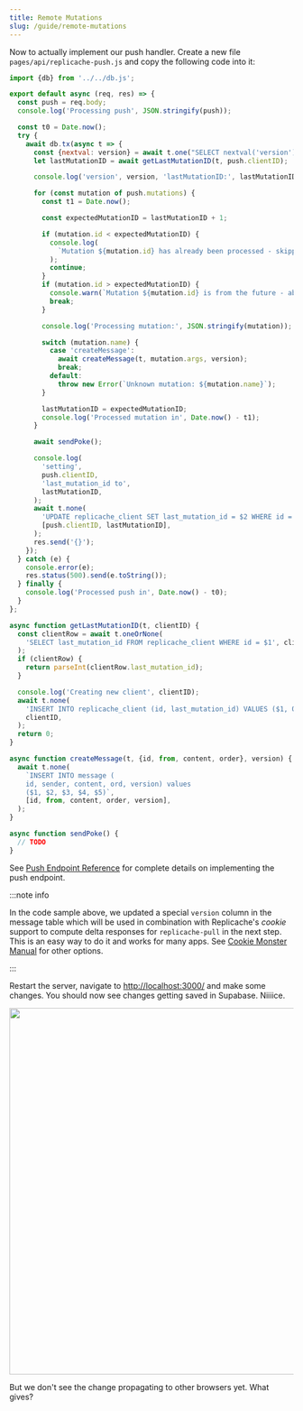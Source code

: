 ```yaml
---
title: Remote Mutations
slug: /guide/remote-mutations
---
```


Now to actually implement our push handler. Create a new file `pages/api/replicache-push.js` and copy the following code into it:

```js
import {db} from '../../db.js';

export default async (req, res) => {
  const push = req.body;
  console.log('Processing push', JSON.stringify(push));

  const t0 = Date.now();
  try {
    await db.tx(async t => {
      const {nextval: version} = await t.one("SELECT nextval('version')");
      let lastMutationID = await getLastMutationID(t, push.clientID);

      console.log('version', version, 'lastMutationID:', lastMutationID);

      for (const mutation of push.mutations) {
        const t1 = Date.now();

        const expectedMutationID = lastMutationID + 1;

        if (mutation.id < expectedMutationID) {
          console.log(
            `Mutation ${mutation.id} has already been processed - skipping`,
          );
          continue;
        }
        if (mutation.id > expectedMutationID) {
          console.warn(`Mutation ${mutation.id} is from the future - aborting`);
          break;
        }

        console.log('Processing mutation:', JSON.stringify(mutation));

        switch (mutation.name) {
          case 'createMessage':
            await createMessage(t, mutation.args, version);
            break;
          default:
            throw new Error(`Unknown mutation: ${mutation.name}`);
        }

        lastMutationID = expectedMutationID;
        console.log('Processed mutation in', Date.now() - t1);
      }

      await sendPoke();

      console.log(
        'setting',
        push.clientID,
        'last_mutation_id to',
        lastMutationID,
      );
      await t.none(
        'UPDATE replicache_client SET last_mutation_id = $2 WHERE id = $1',
        [push.clientID, lastMutationID],
      );
      res.send('{}');
    });
  } catch (e) {
    console.error(e);
    res.status(500).send(e.toString());
  } finally {
    console.log('Processed push in', Date.now() - t0);
  }
};

async function getLastMutationID(t, clientID) {
  const clientRow = await t.oneOrNone(
    'SELECT last_mutation_id FROM replicache_client WHERE id = $1', clientID,
  );
  if (clientRow) {
    return parseInt(clientRow.last_mutation_id);
  }

  console.log('Creating new client', clientID);
  await t.none(
    'INSERT INTO replicache_client (id, last_mutation_id) VALUES ($1, 0)',
    clientID,
  );
  return 0;
}

async function createMessage(t, {id, from, content, order}, version) {
  await t.none(
    `INSERT INTO message (
    id, sender, content, ord, version) values 
    ($1, $2, $3, $4, $5)`,
    [id, from, content, order, version],
  );
}

async function sendPoke() {
  // TODO
}
```

See [Push Endpoint Reference](#TODO) for complete details on implementing the push endpoint.

:::note info

In the code sample above, we updated a special `version` column in the message table which will be used in combination with Replicache's _cookie_ support to compute delta responses for `replicache-pull` in the next step. This is an easy way to do it and works for many apps. See [Cookie Monster Manual](#TODO) for other options.

:::

Restart the server, navigate to [http://localhost:3000/](http://localhost:3000/) and make some changes. You should now see changes getting saved in Supabase. Niiiice.

<p align="center">
  <img src="/img/setup/remote-mutation.webp" width="650"/>
</p>

But we don't see the change propagating to other browsers yet. What gives?
